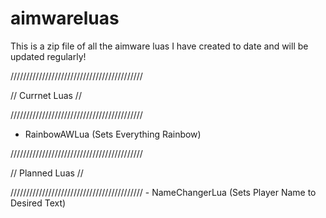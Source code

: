 # aimwareluas
This is a zip file of all the aimware luas I have created to date and will be updated regularly! 

//////////////////////////////////////////

//           Currnet Luas               //

//////////////////////////////////////////

- RainbowAWLua (Sets Everything Rainbow)

////////////////////////////////////////// 

//           Planned Luas               //

////////////////////////////////////////// 
                                                                                                                                           - NameChangerLua (Sets Player Name to Desired Text)
                                                                                                                                           
                                                                                                                                         

